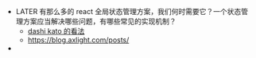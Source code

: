 - LATER 有那么多的 react 全局状态管理方案，我们何时需要它？一个状态管理方案应当解决哪些问题，有哪些常见的实现机制？
	- [dashi kato 的看法](https://twitter.com/dai_shi/status/1342464894155640833)
	- https://blog.axlight.com/posts/
-
